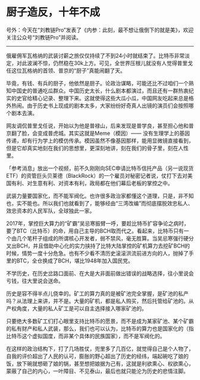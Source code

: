 # 厨子造反，十年不成

号外：今天在“刘教链Pro”发表了《内参：此刻，最不想让俄倒下的就是美》，欢迎关注公众号“刘教链Pro”并阅读。

* * *

俄雇佣军瓦格纳的武装讨薪之旅仅仅持续了不到24小时就结束了。比特币非常淡定，对此波澜不惊，仍然稳在30k上方。可见，全世界压根儿就没有人觉得普里戈任这位瓦格纳的首领、普京的“厨子”真能闹翻了天。

毕竟，有钱、有兵的厨子，他依然是厨子。论政治谋略，可能还比不过咱们一个熟知中国史的普通吃瓜群众。中国历史太长，什么剧本都演过，而且还有一群热衷纪实的史官给精心记录、整理下来。这就使得这些大瓜小瓜，中国网友吃起来总是格外热闹。由于历史书上现成的剧本太多，大家纷纷好奇真人出镜的演员们会按照哪个剧本去演。

网友调侃普里戈任说，开始以为他是普禄山，后来发现是普学良，甚至担心他和普京翻了脸，会变成普虎城。其实这就是Meme（模因）—— 没有生理学上的基因传递，却有行为学上的模仿传承。模因虽然不像基因那样，能用显微镜直接看到，但是它却真实地刻在我们的思想里，更深刻地讲，刻在我们的骨子里，刻在人性里。

「参考消息」放出一个视频，前不久刚刚向SEC申请比特币信托产品（另一说现货ETF）的资管巨头贝莱德（BlackRock）的一个雇员对秘密记者说，仗打下去对美国有利、对生意有利、对资本有利，政局都在他们幕后老板的掌控之中。

武装力量要国家化，而不能军阀化。也许很多政治家都懂这个道理，只是，非不知也，实不能也。所以我们也就看到了，能够经由“三湾改编”而彻底摆脱效忠私人、效忠资本的人民军队，全球独此一家。

2017年，掌控巨大算力的“矿霸”吴忌寒振臂一呼，要趁比特币扩容争论之病时，要了BTC（比特币）的命，用自己主导的BCH取而代之。看起来，比特币只有一个由几个笔杆子组成的所谓核心开发者，弱不禁风，毫无胜算。当吴忌寒强行硬分叉出BCH，并且借助中心化的实力挟持了比特大陆掌控的矿机算力去挖矿BCH的时候，情势一度十分危急。也有不少看不清历史滚滚洪流前进方向的人，抛掉了手里的BTC，全仓换成了BCH，堪比1948年加入国民党。

不学历史，在历史岔路口面前、在大是大非面前做出错误的战略选择，往小里说会亏钱，往大里说会送命。

历史是容不得半点儿侥幸的。矿工的算力真的是被矿池完全掌握，是矿池的私产吗？从法理上来讲，并不是。大量的矿机，都是私人购买，然后托管给矿池的。从产权角度，大量的私人矿工是可以自主选择接入哪家矿池的。

只要绝大多数矿工们打心眼里支持比特币的愿景，而不是成为某家矿池、某个矿霸的私有财产和私人武装，那么，我们也可以认为，比特币的算力也是国家化的（指比特币这个虚拟国度，而非某个具体的民族国家），而不是军阀化的。

在这样的政治结构下，打了几场胜仗，兜里多了几百亿，就觉得自己是个人物了，自我的评价超出了人民的认可，膨胀的野心超出了历史的经纬，端起碗吃了娘的饭，放下碗就想砸了娘的锅，甚至想把娘据为己有，这就是利欲熏心、权欲熏心，蒙蔽了自己的内心，一叶障目、不见泰山，最后也就只能沦为历史的悲情注脚。

